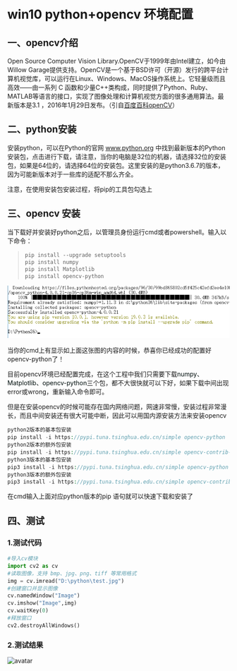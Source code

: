 # win10 python+opencv 环境配置

## 一、opencv介绍

Open Source Computer Vision Library.OpenCV于1999年由Intel建立，如今由Willow Garage提供支持。OpenCV是一个基于BSD许可（开源）发行的跨平台计算机视觉库，可以运行在Linux、Windows、MacOS操作系统上。它轻量级而且高效——由一系列 C 函数和少量C++类构成，同时提供了Python、Ruby、MATLAB等语言的接口，实现了图像处理和计算机视觉方面的很多通用算法。最新版本是3.1 ，2016年1月29日发布。（引自[百度百科openCV](http://baike.baidu.com/link?url=48y7MuXtK9Rxobu15Z-PxxESNlthaIbVQvlC_AsSlNd56jgM2MuLKdlpI6bTqeZtHomJOZmqFqZkJEl5Tqzxea)）

## 二、python安装

安装python，可以在Python的官网 www.python.org 中找到最新版本的Python安装包，点击进行下载，请注意，当你的电脑是32位的机器，请选择32位的安装包，如果是64位的，请选择64位的安装包。这里安装的是python3.6.7的版本，因为可能新版本对于一些库的适配不那么齐全。

注意，在使用安装包安装过程，将pip的工具包勾选上

## 三、opencv 安装

当下载好并安装好python之后，以管理员身份运行cmd或者powershell。输入以下命令：

> ```
> pip install --upgrade setuptools
> pip install numpy 
> pip install Matplotlib
> pip install opencv-python
> ```

![image](https://github.com/zengqq1997/1.python-opencv/blob/master/opencv.png)

当你的cmd上有显示如上面这张图的内容的时候，恭喜你已经成功的配置好opencv-python了！

目前opencv环境已经配置完成，在这个工程中我们只需要下载<font color=#red>numpy、Matplotlib、opencv-python</font>三个包，都不大很快就可以下好，如果下载中间出现error或wrong，重新输入命令即可。

但是在安装opencv的时候可能存在国内网络问题，网速非常慢，安装过程非常漫长，而且中间安装还有很大可能中断，因此可以用国内源安装方法来安装opencv

```php
python2版本的基本包安装
pip install -i https://pypi.tuna.tsinghua.edu.cn/simple opencv-python
python2版本的额外包安装
pip install -i https://pypi.tuna.tsinghua.edu.cn/simple opencv-contrib-python
python3版本的基本包安装
pip3 install -i https://pypi.tuna.tsinghua.edu.cn/simple opencv-python
python3版本的额外包安装
pip3 install -i https://pypi.tuna.tsinghua.edu.cn/simple opencv-contrib-python
```

在cmd输入上面对应python版本的pip 语句就可以快速下载和安装了

## 四、测试

### 1.测试代码

```python
#导入cv模块
import cv2 as cv
#读取图像，支持 bmp、jpg、png、tiff 等常用格式
img = cv.imread("D:\python\test.jpg")
#创建窗口并显示图像
cv.namedWindow("Image")
cv.imshow("Image",img)
cv.waitKey(0)
#释放窗口
cv2.destroyAllWindows() 
```

### 2.测试结果

![avatar](https://github.com/zengqq1997/python-opencv-/blob/master/测试结果.jpg)

